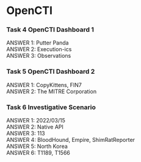 <h1> OpenCTI </h1>

<h3> Task 4  OpenCTI Dashboard 1 </h3>
  ANSWER 1: Putter Panda <br/>
  ANSWER 2: Execution-ics <br/>
  ANSWER 3: Observations <br/>

<h3> Task 5  OpenCTI Dashboard 2 </h3>
  ANSWER 1: CopyKittens, FIN7 <br/>
  ANSWER 2: The MITRE Corporation <br/>

<h3> Task 6  Investigative Scenario</h3>
  ANSWER 1: 2022/03/15 <br/>
  ANSWER 2: Native API <br/>
  ANSWER 3: 113 <br/>
  ANSWER 4: BloodHound, Empire, ShimRatReporter <br/>
  ANSWER 5: North Korea <br/>
  ANSWER 6: T1189, T1566 <br/>
  
